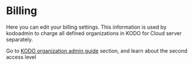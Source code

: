 # Billing

Here you can edit your billing settings. This information is used by kodoadmin to charge all defined organizations in KODO for Cloud server separately.

Go to [KODO organization admin guide](https://storware.gitbook.io/kodo-for-cloud-office365/administration/kodo-organization-admin-guide) section, and learn about the second access level

